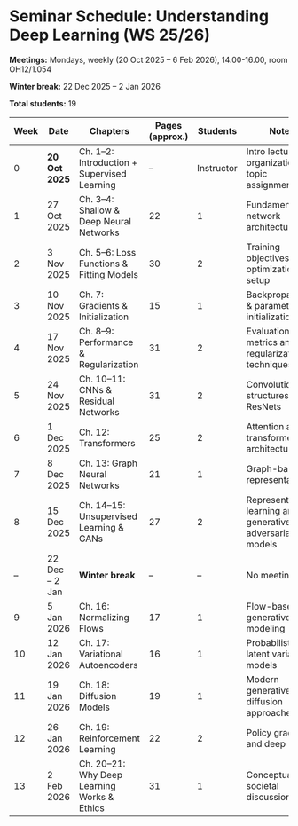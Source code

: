 # Seminar Schedule: Understanding Deep Learning (WS 25/26)

**Meetings:** Mondays, weekly (20 Oct 2025 – 6 Feb 2026), 14.00-16.00, room OH12/1.054

**Winter break:** 22 Dec 2025 – 2 Jan 2026

**Total students:** 19


| Week | Date | Chapters | Pages (approx.) | Students | Notes |
|------|------|-----------|----------------|-----------|-------|
| 0 | **20 Oct 2025** | Ch. 1–2: Introduction + Supervised Learning | – | Instructor | Intro lecture, organization, topic assignment |
| 1 | 27 Oct 2025 | Ch. 3–4: Shallow & Deep Neural Networks | 22 | 1 | Fundamentals of network architectures |
| 2 | 3 Nov 2025 | Ch. 5–6: Loss Functions & Fitting Models | 30 | 2 | Training objectives and optimization setup |
| 3 | 10 Nov 2025 | Ch. 7: Gradients & Initialization | 15 | 1 | Backpropagation & parameter initialization |
| 4 | 17 Nov 2025 | Ch. 8–9: Performance & Regularization | 31 | 2 | Evaluation metrics and regularization techniques |
| 5 | 24 Nov 2025 | Ch. 10–11: CNNs & Residual Networks | 31 | 2 | Convolutional structures and ResNets |
| 6 | 1 Dec 2025 | Ch. 12: Transformers | 25 | 2 | Attention and transformer architectures |
| 7 | 8 Dec 2025 | Ch. 13: Graph Neural Networks | 21 | 1 | Graph-based representations |
| 8 | 15 Dec 2025 | Ch. 14–15: Unsupervised Learning & GANs | 27 | 2 | Representation learning and generative adversarial models |
| – | 22 Dec – 2 Jan | **Winter break** | – | – | No meeting |
| 9 | 5 Jan 2026 | Ch. 16: Normalizing Flows | 17 | 1 | Flow-based generative modeling |
| 10 | 12 Jan 2026 | Ch. 17: Variational Autoencoders | 16 | 1 | Probabilistic latent variable models |
| 11 | 19 Jan 2026 | Ch. 18: Diffusion Models | 19 | 1 | Modern generative diffusion approaches |
| 12 | 26 Jan 2026 | Ch. 19: Reinforcement Learning | 22 | 2 | Policy gradients and deep RL |
| 13 | 2 Feb 2026 | Ch. 20–21: Why Deep Learning Works & Ethics | 31 | 1 | Conceptual and societal discussion |
